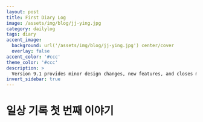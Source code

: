 ```yaml
---
layout: post
title: First Diary Log
image: /assets/img/blog/jj-ying.jpg
category: dailylog
tags: diary
accent_image: 
  background: url('/assets/img/blog/jj-ying.jpg') center/cover
  overlay: false
accent_color: '#ccc'
theme_color: '#ccc'
description: >
  Version 9.1 provides minor design changes, new features, and closes multiple issues.
invert_sidebar: true
---
```


# 일상 기록 첫 번째 이야기